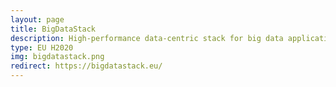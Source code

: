 ```yaml
---
layout: page
title: BigDataStack
description: High-performance data-centric stack for big data applications and operations
type: EU H2020
img: bigdatastack.png
redirect: https://bigdatastack.eu/
---
```

